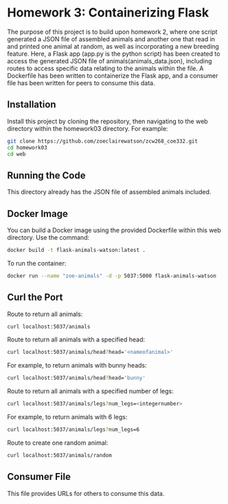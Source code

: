 
# Homework 3: Containerizing Flask

The purpose of this project is to build upon homework 2, where one script generated a JSON file of assembled animals and another one that read in and printed one animal at random, as well as incorporating a new breeding feature. Here, a Flask app (app.py is the python script) has been created to access the generated JSON file of animals(animals_data.json), including routes to access specific data relating to the animals within the file. A Dockerfile has been written to containerize the Flask app, and a consumer file has been written for peers to consume this data.

## Installation

Install this project by cloning the repository, then navigating to the web directory within the homework03 directory. For example:

```bash
git clone https://github.com/zoeclairewatson/zcw268_coe332.git
cd homework03
cd web
```

## Running the Code

This directory already has the JSON file of assembled animals included.

## Docker Image

You can build a Docker image using the provided Dockerfile within this web directory. Use the command:

```bash
docker build -t flask-animals-watson:latest .
```

To run the container:

```bash
docker run --name "zoe-animals" -d -p 5037:5000 flask-animals-watson
```

## Curl the Port

Route to return all animals:

```bash
curl localhost:5037/animals
```

Route to return all animals with a specified head:

```bash
curl localhost:5037/animals/head?head='<nameofanimal>'
```

For example, to return animals with bunny heads:

```bash
curl localhost:5037/animals/head?head='bunny'
```

Route to return all animals with a specified number of legs:

```bash
curl localhost:5037/animals/legs?num_legs=<integernumber>
```

For example, to return animals with 6 legs:

```bash
curl localhost:5037/animals/legs?num_legs=6
```

Route to create one random animal:

```bash
curl localhost:5037/animals/random
```

## Consumer File

This file provides URLs for others to consume this data.

